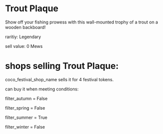 # Trout Plaque

Show off your fishing prowess with this wall-mounted trophy of a trout on a wooden backboard!

raritiy: Legendary

sell value: 0 Mews

# shops selling Trout Plaque:

coco_festival_shop_name sells it for 4 festival tokens.

can buy it when meeting conditions: 

filter_autumn = False

filter_spring = False

filter_summer = True

filter_winter = False